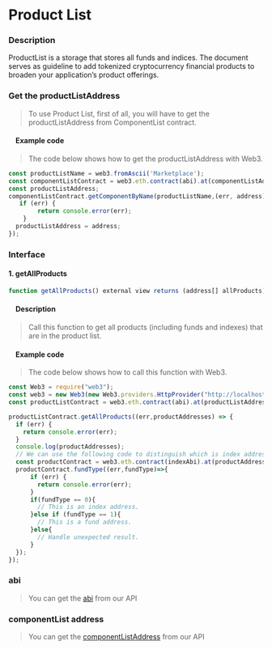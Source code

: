 # Product List

### Description
ProductList is a storage that stores all funds and indices. The document serves as guideline to add tokenized cryptocurrency financial products to broaden your application’s product offerings.

### Get the productListAddress
> To use Product List, first of all, you will have to get the productListAddress from ComponentList contract.

#### &emsp;Example code
> The code below shows how to get the productListAddress with Web3.

```javascript
const productListName = web3.fromAscii('Marketplace');
const componentListContract = web3.eth.contract(abi).at(componentListAddress);
const productListAddress;
componentListContract.getComponentByName(productListName,(err, address)=>{
   if (err) {
        return console.error(err);
    }
  productListAddress = address;
});
```

### Interface

#### 1. getAllProducts

```javascript
function getAllProducts() external view returns (address[] allProducts);
```

#### &emsp;Description
> Call this function to get all products (including funds and indexes) that are in the product list.

#### &emsp;Example code
> The code below shows how to call this function with Web3.

```javascript
const Web3 = require("web3");
const web3 = new Web3(new Web3.providers.HttpProvider("http://localhost:8545"));
const productListContract = web3.eth.contract(abi).at(productListAddress);

productListContract.getAllProducts((err,productAddresses) => {
  if (err) {
    return console.error(err);
  }
  console.log(productAddresses);
  // We can use the following code to distinguish which is index address or fund address.
  const productContract = web3.eth.contract(indexAbi).at(productAddresses[0])
  productContract.fundType((err,fundType)=>{
      if (err) {
        return console.error(err);
      }
      if(fundType == 0){
        // This is an index address.
      }else if (fundType == 1){
        // This is a fund address.
      }else{
        // Handle unexpected result.
      }
  });
});
```

### abi
> You can get the [abi](http://www.olympus.io/olympusProtocols/marketplace/abi) from our API

### componentList address
> You can get the [componentListAddress](http://www.olympus.io/olympusProtocols/marketplace/abi) from our API
